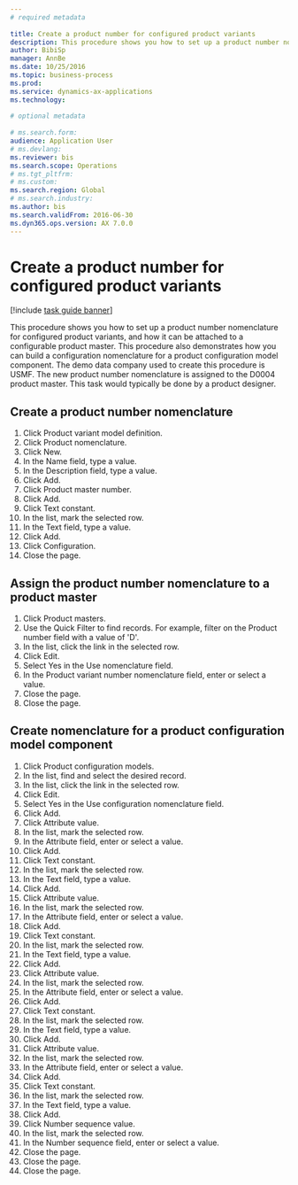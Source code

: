 ```yaml
--- 
# required metadata 
 
title: Create a product number for configured product variants
description: This procedure shows you how to set up a product number nomenclature for configured product variants, and how it can be attached to a configurable product master. 
author: BibiSp
manager: AnnBe 
ms.date: 10/25/2016
ms.topic: business-process 
ms.prod:  
ms.service: dynamics-ax-applications 
ms.technology:  
 
# optional metadata 
 
# ms.search.form:   
audience: Application User 
# ms.devlang:  
ms.reviewer: bis
ms.search.scope: Operations 
# ms.tgt_pltfrm:  
# ms.custom:  
ms.search.region: Global
# ms.search.industry: 
ms.author: bis
ms.search.validFrom: 2016-06-30 
ms.dyn365.ops.version: AX 7.0.0 
---
```

# Create a product number for configured product variants

[!include [task guide banner](../../includes/task-guide-banner.md)]

This procedure shows you how to set up a product number nomenclature for configured product variants, and how it can be attached to a configurable product master. This procedure also demonstrates how you can build a configuration nomenclature for a product configuration model component. The demo data company used to create this procedure is USMF. The new product number nomenclature is assigned to the D0004 product master. This task would typically be done by a product designer.


## Create a product number nomenclature
1. Click Product variant model definition.
2. Click Product nomenclature.
3. Click New.
4. In the Name field, type a value.
5. In the Description field, type a value.
6. Click Add.
7. Click Product master number.
8. Click Add.
9. Click Text constant.
10. In the list, mark the selected row.
11. In the Text field, type a value.
12. Click Add.
13. Click Configuration.
14. Close the page.

## Assign the product number nomenclature to a product master
1. Click Product masters.
2. Use the Quick Filter to find records. For example, filter on the Product number field with a value of 'D'.
3. In the list, click the link in the selected row.
4. Click Edit.
5. Select Yes in the Use nomenclature field.
6. In the Product variant number nomenclature field, enter or select a value.
7. Close the page.
8. Close the page.

## Create nomenclature for a product configuration model component
1. Click Product configuration models.
2. In the list, find and select the desired record.
3. In the list, click the link in the selected row.
4. Click Edit.
5. Select Yes in the Use configuration nomenclature field.
6. Click Add.
7. Click Attribute value.
8. In the list, mark the selected row.
9. In the Attribute field, enter or select a value.
10. Click Add.
11. Click Text constant.
12. In the list, mark the selected row.
13. In the Text field, type a value.
14. Click Add.
15. Click Attribute value.
16. In the list, mark the selected row.
17. In the Attribute field, enter or select a value.
18. Click Add.
19. Click Text constant.
20. In the list, mark the selected row.
21. In the Text field, type a value.
22. Click Add.
23. Click Attribute value.
24. In the list, mark the selected row.
25. In the Attribute field, enter or select a value.
26. Click Add.
27. Click Text constant.
28. In the list, mark the selected row.
29. In the Text field, type a value.
30. Click Add.
31. Click Attribute value.
32. In the list, mark the selected row.
33. In the Attribute field, enter or select a value.
34. Click Add.
35. Click Text constant.
36. In the list, mark the selected row.
37. In the Text field, type a value.
38. Click Add.
39. Click Number sequence value.
40. In the list, mark the selected row.
41. In the Number sequence field, enter or select a value.
42. Close the page.
43. Close the page.
44. Close the page.

